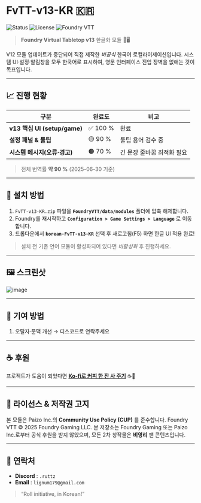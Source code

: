 # FvTT-v13-KR 🇰🇷

![Status](https://img.shields.io/badge/status-Release-yellow)
![License](https://img.shields.io/badge/license-CUP-blue)
![Foundry VTT](https://img.shields.io/badge/FoundryVTT-v13_Compatible-orange)

> **Foundry Virtual Tabletop v13** 한글화 모듈 🎲🖥️

V12 모듈 업데이트가 중단되어 직접 제작한 *비공식* 한국어 로컬라이제이션입니다.
시스템 UI·설정·알림창을 모두 한국어로 표시하여, 영문 인터페이스 진입 장벽을 없애는 것이 목표입니다.

---

## 📈 진행 현황

| 구분                         | 완료도     | 비고              |
| -------------------------- | ------- | --------------- |
| **v13 핵심 UI (setup/game)** | ✅ 100 % | 완료              |
| **설정 패널 & 툴팁**             | 🟡 90 % | 툴팁 용어 검수 중      |
| **시스템 메시지(오류·경고)**         | 🟠 70 % | 긴 문장 줄바꿈 최적화 필요 |

> 전체 번역률 **약 90 %** (2025-06-30 기준)

---

## 🚀 설치 방법

1. `FvTT-v13-KR.zip` 파일을 **`FoundryVTT/data/modules`** 폴더에 압축 해제합니다.
2. Foundry를 재시작하고 **`Configuration > Game Settings > Language`** 로 이동합니다.
3. 드롭다운에서 **`korean-FvTT-v13-KR`** 선택 후 새로고침(F5) 하면 한글 UI 적용 완료!

> 설치 전 기존 언어 모듈이 활성화되어 있다면 *비활성화* 후 진행하세요.

---

## 🖼️ 스크린샷

![image](https://github.com/user-attachments/assets/1a18f3c1-10e0-4d5c-ae63-4c011e040d1f)

---

## 🤝 기여 방법

1. 오탈자·문맥 개선 → 디스코드로 연락주세요

---

## ☕ 후원

프로젝트가 도움이 되었다면 **[Ko‑fi로 커피 한 잔 사 주기](https://ko-fi.com/rutz1795)** ☕💙

---

## 📝 라이선스 & 저작권 고지

본 모듈은 Paizo Inc.의 **Community Use Policy (CUP)** 를 준수합니다.
Foundry VTT © 2025 Foundry Gaming LLC.
본 저장소는 Foundry Gaming 또는 Paizo Inc.로부터 공식 후원을 받지 않았으며, 모든 2차 창작물은 **비영리** 팬 콘텐츠입니다.

---

## 📮 연락처

* **Discord** : `.ruttz`
* **Email**   : `lignum179@gmail.com`

> “Roll initiative, in Korean!”
